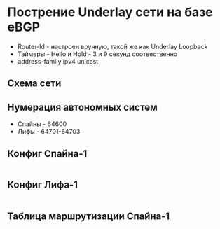 # Пострение Underlay сети на базе eBGP
 - Router-Id - настроен вручную, такой же как Underlay Loopback
 - Таймеры - Hello и Hold - 3 и 9 секунд соотвественно
 - address-family ipv4 unicast

## Схема сети

## Нумерация автономных систем
- Спайны - 64600
- Лифы - 64701-64703

 ## Конфиг Спайна-1
 ```
 ```
 
 ## Конфиг Лифа-1
 ```
 ```
 
 ## Таблица маршрутизации Спайна-1
 ```
 ```
 
 
